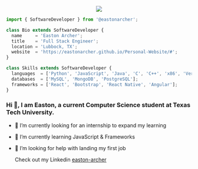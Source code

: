 <p align="center">
  <img src="https://github.com/EastonArcher/Personal-Website/blob/main/images/background.png" />
</p>


```js
import { SoftwareDeveloper } from '@eastonarcher';

class Bio extends SoftwareDeveloper {
  name     = 'Easton Archer';
  title    = 'Full Stack Engineer';
  location = 'Lubbock, TX';
  website  = 'https://eastonarcher.github.io/Personal-Website/#';
}

class Skills extends SoftwareDeveloper {
  languages  = ['Python', 'JavaScript', 'Java', 'C', 'C++', 'x86', 'Verilog'];
  databases  = ['MySQL', 'MongoDB', 'PostgreSQL'];
  frameworks = ['React', 'Bootstrap', 'React Native', 'Angular'];
}
```
### Hi 👋, I am Easton, a current Computer Science student at Texas Tech University. 
- 🔭 I’m currently looking for an internship to expand my learning
- 🌱 I’m currently learning JavaScript & Frameworks
- 🤔 I’m looking for help with landing my first job

  Check out my Linkedin [easton-archer](https://www.linkedin.com/in/easton-archer/)

<!--
**EastonArcher/EastonArcher** is a ✨ _special_ ✨ repository because its `README.md` (this file) appears on your GitHub profile.

Here are some ideas to get you started:

- 🔭 I’m currently working on ...
- 🌱 I’m currently learning ...
- 👯 I’m looking to collaborate on ...
- 🤔 I’m looking for help with ...
- 💬 Ask me about ...
- 📫 How to reach me: ...
- 😄 Pronouns: ...
- ⚡ Fun fact: ...
-->
